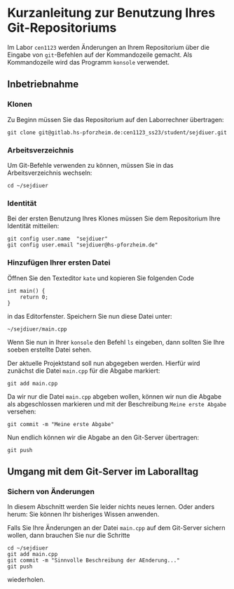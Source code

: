 # Kurzanleitung zur Benutzung Ihres Git-Repositoriums
Im Labor `cen1123` werden Änderungen an Ihrem Repositorium über
die Eingabe von `git`-Befehlen auf der Kommandozeile gemacht.
Als Kommandozeile wird das Programm `konsole` verwendet.

## Inbetriebnahme
### Klonen
Zu Beginn müssen Sie das Repositorium auf den Laborrechner übertragen:

	git clone git@gitlab.hs-pforzheim.de:cen1123_ss23/student/sejdiuer.git

### Arbeitsverzeichnis
Um Git-Befehle verwenden zu können, müssen Sie in das Arbeitsverzeichnis wechseln:

	cd ~/sejdiuer

### Identität
Bei der ersten Benutzung Ihres Klones müssen Sie dem Repositorium Ihre Identität mitteilen:

	git config user.name  "sejdiuer"
	git config user.email "sejdiuer@hs-pforzheim.de"

### Hinzufügen Ihrer ersten Datei
Öffnen Sie den Texteditor `kate` und kopieren Sie folgenden Code

	int main() {
		return 0;
	}

in das Editorfenster. Speichern Sie nun diese Datei unter:

	~/sejdiuer/main.cpp

Wenn Sie nun in Ihrer `konsole` den Befehl `ls` eingeben, dann sollten Sie
Ihre soeben erstellte Datei sehen.

Der aktuelle Projektstand soll nun abgegeben werden. Hierfür wird zunächst
die Datei `main.cpp` für die Abgabe markiert:

	git add main.cpp

Da wir nur die Datei `main.cpp` abgeben wollen, können wir nun die Abgabe als
abgeschlossen markieren und mit der Beschreibung `Meine erste Abgabe` versehen:

	git commit -m "Meine erste Abgabe"

Nun endlich können wir die Abgabe an den Git-Server übertragen:

	git push

## Umgang mit dem Git-Server im Laboralltag
### Sichern von Änderungen
In diesem Abschnitt werden Sie leider nichts neues lernen.
Oder anders herum: Sie können Ihr bisheriges Wissen anwenden.

Falls Sie Ihre Änderungen an der Datei `main.cpp` auf dem Git-Server sichern wollen, dann
brauchen Sie nur die Schritte

	cd ~/sejdiuer
	git add main.cpp
	git commit -m "Sinnvolle Beschreibung der AEnderung..."
	git push

wiederholen.
